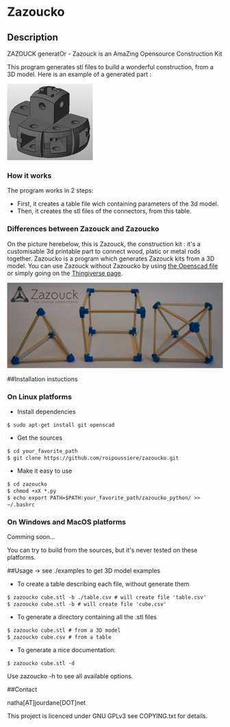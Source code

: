 Zazoucko
=====

## Description
ZAZOUCK generatOr - Zazouck is an AmaZing Opensource Construction Kit

This program generates stl files to build a wonderful construction, from a 3D model. Here is an example of a generated part :

![A generated part](./pictures/generated_part.png "A generated part")

### How it works
The program works in 2 steps:
- First, it creates a table file wich containing parameters of the 3d model.
- Then, it creates the stl files of the connectors, from this table.

### Differences between Zazouck and Zazoucko
On the picture herebelow, this is Zazouck, the construction kit : it's a customisable 3d printable part to connect wood, platic or metal rods together. Zazoucko is a program which generates Zazouck kits from a 3D model. You can use Zazouck without Zazoucko by using [the Openscad file](scad/corner.scad) or simply going on the  [Thingiverse page](http://www.thingiverse.com/thing:179597).

![Zazouck](./pictures/Zazouck_wide.png "Zazouck")

##Installation instuctions

### On Linux platforms
- Install dependencies

```shell
$ sudo apt-get install git openscad
```

- Get the sources

```shell
$ cd your_favorite_path
$ git clone https://github.com/roipoussiere/zazoucko.git
```

- Make it easy to use

```shell
$ cd zazoucko
$ chmod +xX *.py
$ echo export PATH=$PATH:your_favorite_path/zazoucko_python/ >> ~/.bashrc
```

### On Windows and MacOS platforms

Comming soon...

You can try to build from the sources, but it's never tested on these platforms.

##Usage
-> see ./examples to get 3D model examples

- To create a table describing each file, without generate them

```shell
$ zazoucko cube.stl -b ./table.csv # will create file 'table.csv'
$ zazoucko cube.stl -b # will create file 'cube.csv'
```

- To generate a directory containing all the .stl files

```shell
$ zazoucko cube.stl # from a 3D model
$ zazoucko cube.csv # from a table
```

- To generate a nice documentation:

```shell
$ zazoucko cube.stl -d
```

Use zazoucko -h to see all available options.

##Contact

natha[AT]jourdane[DOT]net

This project is licenced under GNU GPLv3 see COPYING.txt for details.
